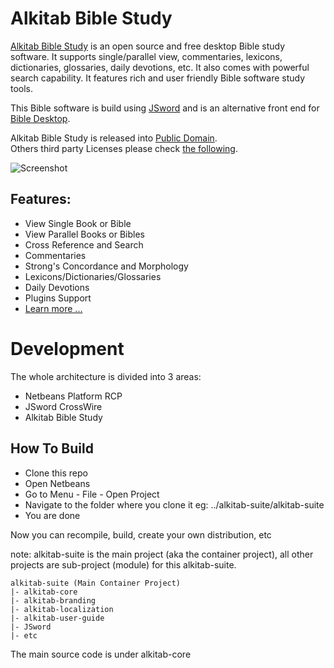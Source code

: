 # Alkitab Bible Study

[Alkitab Bible Study](https://www.kiyut.com/products/alkitab/index.php) is an open source and free desktop Bible study software. It supports single/parallel view, commentaries, lexicons, dictionaries, glossaries, daily devotions, etc. It also comes with powerful search capability. It features rich and user friendly Bible software study tools.

This Bible software is build using [JSword](http://www.crosswire.org/jsword/) and is an alternative front end for [Bible Desktop](http://www.crosswire.org/bibledesktop/).

Alkitab Bible Study is released into [Public Domain](https://github.com/tonny-kohar/alkitab-suite/blob/master/LICENSE).  
Others third party Licenses please check [the following](https://github.com/tonny-kohar/alkitab-suite/tree/master/alkitab-suite/legal).

![Screenshot](https://www.kiyut.com/products/alkitab/alkitab.png)

## Features:

* View Single Book or Bible
* View Parallel Books or Bibles
* Cross Reference and Search
* Commentaries
* Strong's Concordance and Morphology
* Lexicons/Dictionaries/Glossaries
* Daily Devotions
* Plugins Support
* [Learn more ...](https://www.kiyut.com/products/alkitab/features.php)

# Development

The whole architecture is divided into 3 areas:
* Netbeans Platform RCP
* JSword CrossWire
* Alkitab Bible Study

## How To Build

* Clone this repo
* Open Netbeans 
* Go to Menu - File - Open Project
* Navigate to the folder where you clone it eg: ../alkitab-suite/alkitab-suite
* You are done

Now you can recompile, build, create your own distribution, etc

note: alkitab-suite is the main project (aka the container project),
all other projects are sub-project (module) for this alkitab-suite.
```
alkitab-suite (Main Container Project)
|- alkitab-core
|- alkitab-branding
|- alkitab-localization
|- alkitab-user-guide
|- JSword
|- etc
```

The main source code is under alkitab-core
